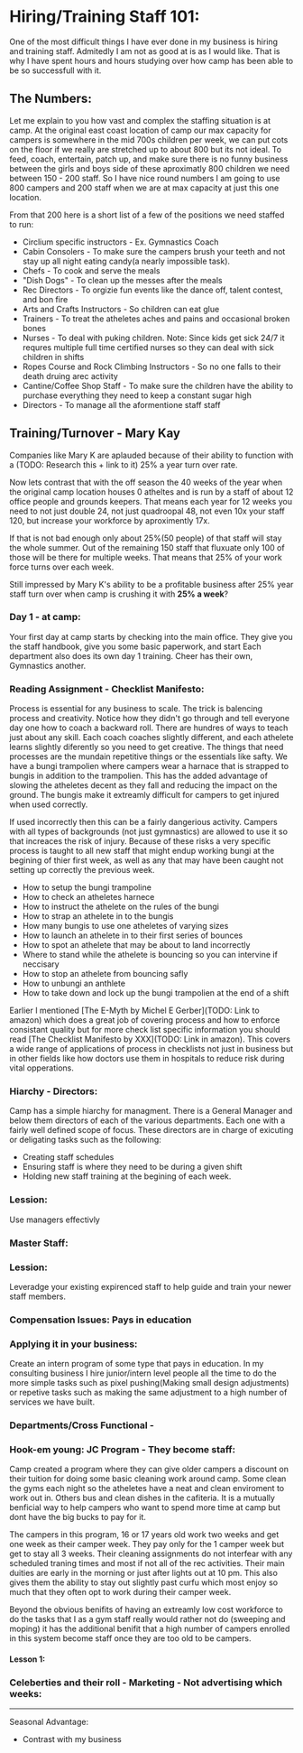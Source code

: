 # Hiring/Training Staff 101:
One of the most difficult things I have ever done in my business is hiring and training staff. Admitedly I am not as good at is as I would like. That is why I have spent hours and hours studying over how camp has been able to be so successfull with it. 

## The Numbers:
Let me explain to you how vast and complex the staffing situation is at camp. At the original east coast location of camp our max capacity for campers is somewhere in the mid 700s children per week, we can put cots on the floor if we really are stretched up to about 800 but its not ideal. To feed, coach, entertain, patch up, and make sure there is no funny business between the girls and boys side of these aproximatly 800 children we need between 150 - 200 staff. So I have nice round numbers I am going to use 800 campers and 200 staff when we are at max capacity at just this one location. 

From that 200 here is a short list of a few of the positions we need staffed to run:
- Circlium specific instructors - Ex. Gymnastics Coach
- Cabin Consolers - To make sure the campers brush your teeth and not stay up all night eating candy(a nearly impossible task).
- Chefs - To cook and serve the meals
- "Dish Dogs" - To clean up the messes after the meals
- Rec Directors - To orgizie fun events like the dance off, talent contest, and bon fire
- Arts and Crafts Instructors - So children can eat glue
- Trainers - To treat the atheletes aches and pains and occasional broken bones
- Nurses - To deal with puking children. Note: Since kids get sick 24/7 it requres multiple full time certified nurses so they can deal with sick children in shifts
- Ropes Course and Rock Climbing Instructors - So no one falls to their death druing arec activity
- Cantine/Coffee Shop Staff - To make sure the children have the ability to purchase everything they need to keep a constant sugar high
- Directors - To manage all the aformentione staff staff

## Training/Turnover - Mary Kay
Companies like Mary K are aplauded because of their ability to function with a (TODO: Research this + link to it) 25% a year turn over rate. 

Now lets contrast that with the off season the 40 weeks of the year when the original camp location houses 0 atheltes and is run by a staff of about 12 office people and grounds keepers. That means each year for 12 weeks you need to not just double 24, not just quadroopal 48, not even 10x your staff 120, but increase your workforce by aproximently 17x. 

If that is not bad enough only about 25%(50 people) of that staff will stay the whole summer. Out of the remaining 150 staff that fluxuate only 100 of those will be there for multiple weeks. That means that 25% of your work force turns over each week. 

Still impressed by Mary K's ability to be a profitable business after 25% year staff turn over when camp is crushing it with **25% a week**?

### Day 1 - at camp:
Your first day at camp starts by checking into the main office. They give you the staff handbook, give you some basic paperwork, and start
Each department also does its own day 1 training. Cheer has their own, Gymnastics another.

### Reading Assignment - Checklist Manifesto:
Process is essential for any business to scale. The trick is balencing process and creativity. Notice how they didn't go through and tell everyone day one how to coach a backward roll. There are hundres of ways to teach just about any skill. Each coach coaches slightly different, and each athelete learns slightly diferently so you need to get creative. The things that need processes are the mundain repetitive things or the essentials like safty. We have a bungi trampolien where campers wear a harnace that is strapped to bungis in addition to the trampolien. This has the added advantage of slowing the atheletes decent as they fall and reducing the impact on the ground. The bungis make it extreamly difficult for campers to get injured when used correctly. 

If used incorrectly then this can be a fairly dangerious activity. Campers with all types of backgrounds (not just gymnastics) are allowed to use it so that increaces the risk of injury. Because of these risks a very specific process is taught to all new staff that might endup working bungi at the begining of thier first week, as well as any that may have been caught not setting up correctly the previous week. 
- How to setup the bungi trampoline
- How to check an atheletes harnece
- How to instruct the athelete on the rules of the bungi
- How to strap an athelete in to the bungis
- How many bungis to use one atheletes of varying sizes
- How to launch an athelete in to their first series of bounces
- How to spot an athelete that may be about to land incorrectly
- Where to stand while the athelete is bouncing so you can intervine if neccisary
- How to stop an athelete from bouncing safly
- How to unbungi an anthlete
- How to take down and lock up the bungi trampolien at the end of a shift

Earlier I mentioned [The E-Myth by Michel E Gerber](TODO: Link to amazon) which does a great job of covering process and how to enforce consistant quality but for more check list specific information you should read [The Checklist Manifesto by XXX](TODO: Link in amazon). This covers a wide range of applications of process in checklists not just in business but in other fields like how doctors use them in hospitals to reduce risk during vital opperations.



### Hiarchy - Directors:
Camp has a simple hiarchy for managment. There is a General Manager and below them directors of each of the various departments. Each one with a fairly well defined scope of focus. These directors are in charge of exicuting or deligating tasks such as the following:
- Creating staff schedules
- Ensuring staff is where they need to be during a given shift
- Holding new staff training at the begining of each week.

### Lession:
Use managers effectivly

### Master Staff:

### Lession:
Leveradge your existing expirenced staff to help guide and train your newer staff members.

### Compensation Issues: Pays in education


### Applying it in your business:
Create an intern program of some type that pays in education. In my consulting business I hire junior/intern level people all the time to do the more simple tasks such as pixel pushing(Making small design adjustments) or repetive tasks such as making the same adjustment to a high number of services we have built.




### Departments/Cross Functional - 

### Hook-em young: JC Program - They become staff:
Camp created a program where they can give older campers a discount on their tuition for doing some basic cleaning work around camp. Some clean the gyms each night so the atheletes have a neat and clean enviroment to work out in. Others bus and clean dishes in the cafiteria. It is a mutually benficial way to help campers who want to spend more time at camp but dont have the big bucks to pay for it. 

The campers in this program, 16 or 17 years old work two weeks and get one week as their camper week. They pay only for the 1 camper week but get to stay all 3 weeks. Their cleaning assignments do not interfear with any scheduled traning times and most if not all of the rec activities. Their main duities are early in the morning or just after lights out at 10 pm. This also gives them the ability to stay out slightly past curfu which most enjoy so much that they often opt to work during their camper week. 

Beyond the obvious benifits of having an extreamly low cost workforce to do the tasks that I as a gym staff really would rather not do (sweeping and moping) it has the additional benifit that a high number of campers enrolled in this system become staff once they are too old to be campers. 

#### Lesson 1:




### Celeberties and their roll - Marketing - Not advertising which weeks:


----------------------------------------------------------

Seasonal Advantage: 
- Contrast with my business
